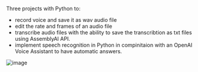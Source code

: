 Three projects with Python to: 
- record voice and save it as wav audio file
- edit the rate and frames of an audio file
- transcribe audio files with the ability to save the transcribtion as txt files using AssemblyAI API.
- implement speech recognition in Python in compinitaion with an OpenAI Voice Assistant to have automatic answers.
 

![image](https://user-images.githubusercontent.com/42651282/173382471-236b680d-4985-40b9-9aa0-353a9173c49d.png)
